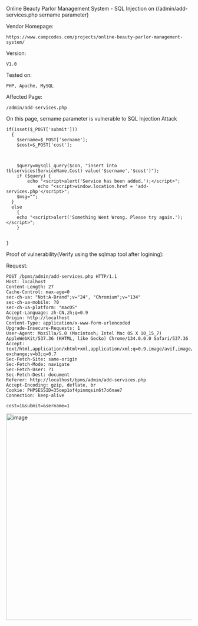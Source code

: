Online Beauty Parlor Management System - SQL Injection on (/admin/add-services.php sername parameter) 

Vendor Homepage:

```
https://www.campcodes.com/projects/online-beauty-parlor-management-system/
```

Version: 

```
V1.0
```

Tested on: 

```
PHP, Apache, MySQL
```

Affected Page:

```
/admin/add-services.php
```

On this page, sername parameter is vulnerable to SQL Injection Attack

```
if(isset($_POST['submit']))
  {
    $sername=$_POST['sername'];
    $cost=$_POST['cost'];
   

     
    $query=mysqli_query($con, "insert into  tblservices(ServiceName,Cost) value('$sername','$cost')");
    if ($query) {
    	echo "<script>alert('Service has been added.');</script>"; 
    		echo "<script>window.location.href = 'add-services.php'</script>";   
    $msg="";
  }
  else
    {
    echo "<script>alert('Something Went Wrong. Please try again.');</script>";  	
    }

  
}
```

Proof of vulnerability(Verify using the sqlmap tool after logining):

Request:

```
POST /bpms/admin/add-services.php HTTP/1.1
Host: localhost
Content-Length: 27
Cache-Control: max-age=0
sec-ch-ua: "Not:A-Brand";v="24", "Chromium";v="134"
sec-ch-ua-mobile: ?0
sec-ch-ua-platform: "macOS"
Accept-Language: zh-CN,zh;q=0.9
Origin: http://localhost
Content-Type: application/x-www-form-urlencoded
Upgrade-Insecure-Requests: 1
User-Agent: Mozilla/5.0 (Macintosh; Intel Mac OS X 10_15_7) AppleWebKit/537.36 (KHTML, like Gecko) Chrome/134.0.0.0 Safari/537.36
Accept: text/html,application/xhtml+xml,application/xml;q=0.9,image/avif,image/webp,image/apng,*/*;q=0.8,application/signed-exchange;v=b3;q=0.7
Sec-Fetch-Site: same-origin
Sec-Fetch-Mode: navigate
Sec-Fetch-User: ?1
Sec-Fetch-Dest: document
Referer: http://localhost/bpms/admin/add-services.php
Accept-Encoding: gzip, deflate, br
Cookie: PHPSESSID=35oep1of4pinmqsin6t7o6nae7
Connection: keep-alive

cost=1&submit=&sername=1
```

<img width="971" height="559" alt="image" src="https://github.com/user-attachments/assets/5380ce19-a7c1-4380-8157-4fd1efa55d25" />


